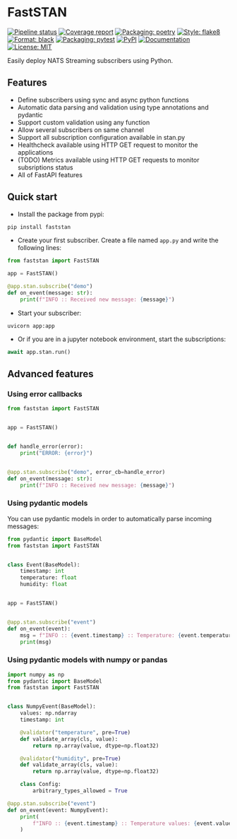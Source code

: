 # FastSTAN

<a href="https://gitlab.com/faststan/faststan/-/commits/next"><img alt="Pipeline status" src="https://gitlab.com/faststan/faststan/badges/next/pipeline.svg"></a>
<a href="https://gitlab.com/faststan/faststan/-/commits/next"><img alt="Coverage report" src="https://gitlab.com/faststan/faststan/badges/next/coverage.svg"></a>
<a href="https://python-poetry.org/docs/"><img alt="Packaging: poetry" src="https://img.shields.io/badge/packaging-poetry-blueviolet"></a>
<a href="https://flake8.pycqa.org/en/latest/"><img alt="Style: flake8" src="https://img.shields.io/badge/style-flake8-ff69b4"></a>
<a href="https://black.readthedocs.io/en/stable/"><img alt="Format: black" src="https://img.shields.io/badge/format-black-black"></a>
<a href="https://docs.pytest.org/en/stable/"><img alt="Packaging: pytest" src="https://img.shields.io/badge/tests-pytest-yellowgreen"></a>
<a href="https://pypi.org/project/faststan/"><img alt="PyPI" src="https://img.shields.io/pypi/v/faststan"></a>
<a href="https://faststan.gitlab.io/faststan/"><img alt="Documentation" src="https://img.shields.io/badge/docs-mkdocs-blue"></a>
<a href="https://opensource.org/licenses/MIT"><img alt="License: MIT" src="https://img.shields.io/badge/License-MIT-yellow.svg"></a>

Easily deploy NATS Streaming subscribers using Python.

## Features

- Define subscribers using sync and async python functions
- Automatic data parsing and validation using type annotations and pydantic
- Support custom validation using any function
- Allow several subscribers on same channel
- Support all subscription configuration available in stan.py
- Healthcheck available using HTTP GET request to monitor the applications
- (TODO) Metrics available using HTTP GET requests to monitor subsriptions status
- All of FastAPI features

## Quick start

- Install the package from pypi:

```bash
pip install faststan
```

- Create your first subscriber. Create a file named `app.py` and write the following lines:

```python
from faststan import FastSTAN

app = FastSTAN()

@app.stan.subscribe("demo")
def on_event(message: str):
    print(f"INFO :: Received new message: {message}")
```

- Start your subscriber:

```shell
uvicorn app:app
```

- Or if you are in a jupyter notebook environment, start the subscriptions:

```python
await app.stan.run()
```

## Advanced features

### Using error callbacks

```python
from faststan import FastSTAN


app = FastSTAN()


def handle_error(error):
    print("ERROR: {error}")


@app.stan.subscribe("demo", error_cb=handle_error)
def on_event(message: str):
    print(f"INFO :: Received new message: {message}")
```

### Using pydantic models

You can use pydantic models in order to automatically parse incoming messages:

```python
from pydantic import BaseModel
from faststan import FastSTAN


class Event(BaseModel):
    timestamp: int
    temperature: float
    humidity: float


app = FastSTAN()


@app.stan.subscribe("event")
def on_event(event):
    msg = f"INFO :: {event.timestamp} :: Temperature: {event.temperature} | Humidity: {event.humidity}"
    print(msg)
```

### Using pydantic models with numpy or pandas

```python
import numpy as np
from pydantic import BaseModel
from faststan import FastSTAN


class NumpyEvent(BaseModel):
    values: np.ndarray
    timestamp: int

    @validator("temperature", pre=True)
    def validate_array(cls, value):
        return np.array(value, dtype=np.float32)

    @validator("humidity", pre=True)
    def validate_array(cls, value):
        return np.array(value, dtype=np.float32)

    class Config:
        arbitrary_types_allowed = True

@app.stan.subscribe("event")
def on_event(event: NumpyEvent):
    print(
        f"INFO :: {event.timestamp} :: Temperature values: {event.values[0]} | Humidity values: {event.values[1]}"
    )
```
